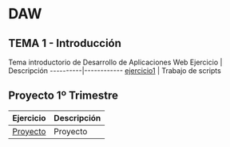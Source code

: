 # DAW

## TEMA 1 - Introducción
Tema introductorio de Desarrollo de Aplicaciones Web
Ejercicio | Descripción
----------|------------
[ejercicio1](/tema1/ejercicio1.md) | Trabajo de scripts

## Proyecto 1º Trimestre

Ejercicio | Descripción
----------|------------
[Proyecto](/Proyecto/Proyecto.md) | Proyecto 


